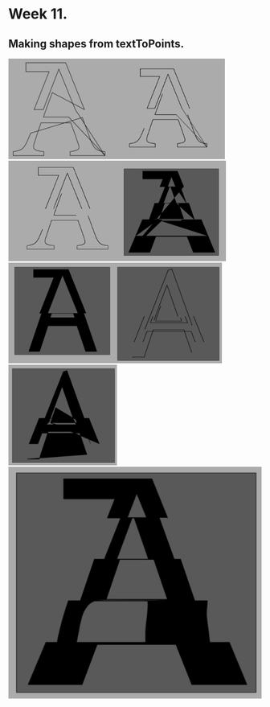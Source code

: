 # Week 11.

## Making shapes from textToPoints. 
<img height="200" src="https://github.com/V1NNYB4RT3L5/Slave-To-The-Algorithm-/blob/master/Week%2011./Screen%20Shot%202020-10-08%20at%209.16.57%20pm.png"><img height="200" src="https://github.com/V1NNYB4RT3L5/Slave-To-The-Algorithm-/blob/master/Week%2011./Screen%20Shot%202020-10-08%20at%209.15.30%20pm.png"><img height="200" src="https://github.com/V1NNYB4RT3L5/Slave-To-The-Algorithm-/blob/master/Week%2011./Screen%20Shot%202020-10-08%20at%209.15.02%20pm.png"><img height="200" src="https://github.com/V1NNYB4RT3L5/Slave-To-The-Algorithm-/blob/master/Week%2011./Screen%20Shot%202020-10-08%20at%2010.50.01%20pm.png"><img height="200" src="https://github.com/V1NNYB4RT3L5/Slave-To-The-Algorithm-/blob/master/Week%2011./Screen%20Shot%202020-10-08%20at%2010.27.00%20pm.png"><img height="200" src="https://github.com/V1NNYB4RT3L5/Slave-To-The-Algorithm-/blob/master/Week%2011./Screen%20Shot%202020-10-08%20at%209.42.35%20pm.png"><img height="200" src="https://github.com/V1NNYB4RT3L5/Slave-To-The-Algorithm-/blob/master/Week%2011./Screen%20Shot%202020-10-08%20at%209.46.42%20pm.png">
<img src="https://github.com/V1NNYB4RT3L5/Slave-To-The-Algorithm-/blob/master/Week%2011./Screen%20Shot%202020-10-09%20at%2010.15.49%20am.png">

